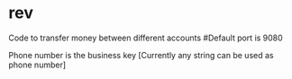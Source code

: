 # rev
Code to transfer money between different accounts #Default port is 9080

Phone number is the business key [Currently any string can be used as phone number]
